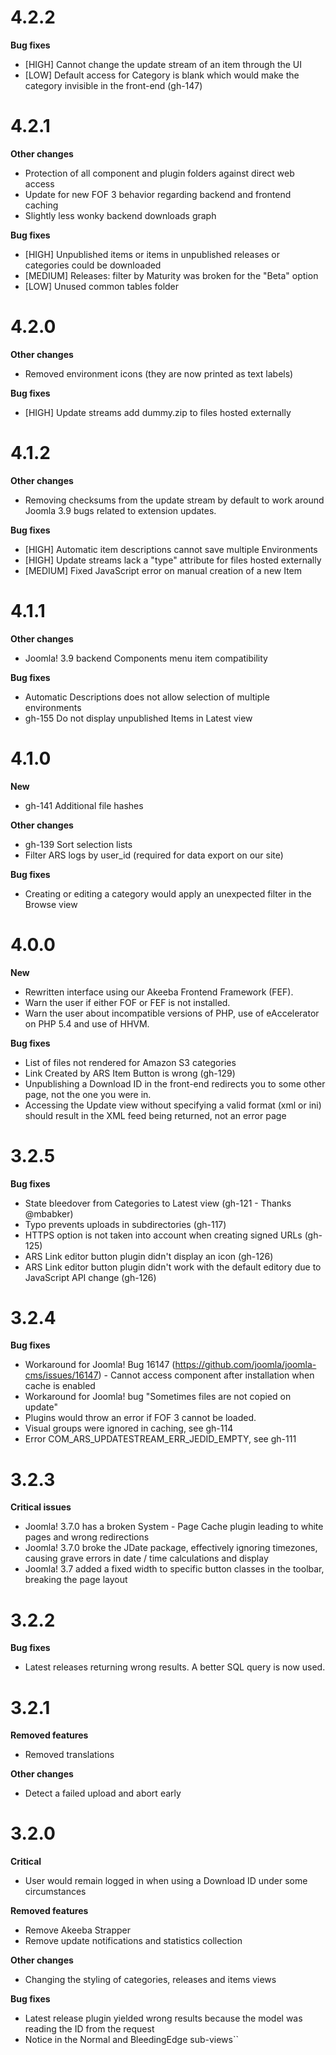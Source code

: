 # 4.2.2

**Bug fixes**

* [HIGH] Cannot change the update stream of an item through the UI
* [LOW] Default access for Category is blank which would make the category invisible in the front-end (gh-147) 

# 4.2.1

**Other changes**

* Protection of all component and plugin folders against direct web access
* Update for new FOF 3 behavior regarding backend and frontend caching
* Slightly less wonky backend downloads graph

**Bug fixes**

* [HIGH] Unpublished items or items in unpublished releases or categories could be downloaded
* [MEDIUM] Releases: filter by Maturity was broken for the "Beta" option
* [LOW] Unused common tables folder 

# 4.2.0

**Other changes**

* Removed environment icons (they are now printed as text labels)

**Bug fixes**

* [HIGH] Update streams add dummy.zip to files hosted externally   

# 4.1.2

**Other changes**

* Removing checksums from the update stream by default to work around Joomla 3.9 bugs related to extension updates.

**Bug fixes**

* [HIGH] Automatic item descriptions cannot save multiple Environments
* [HIGH] Update streams lack a "type" attribute for files hosted externally  
* [MEDIUM] Fixed JavaScript error on manual creation of a new Item

# 4.1.1

**Other changes**

* Joomla! 3.9 backend Components menu item compatibility


**Bug fixes**

* Automatic Descriptions does not allow selection of multiple environments
* gh-155 Do not display unpublished Items in Latest view

# 4.1.0

**New**

* gh-141 Additional file hashes

**Other changes**

* gh-139 Sort selection lists
* Filter ARS logs by user_id (required for data export on our site)

**Bug fixes**

* Creating or editing a category would apply an unexpected filter in the Browse view

# 4.0.0

**New**

* Rewritten interface using our Akeeba Frontend Framework (FEF).
* Warn the user if either FOF or FEF is not installed.
* Warn the user about incompatible versions of PHP, use of eAccelerator on PHP 5.4 and use of HHVM.

**Bug fixes**

* List of files not rendered for Amazon S3 categories 
* Link Created by ARS Item Button is wrong (gh-129)
* Unpublishing a Download ID in the front-end redirects you to some other page, not the one you were in.
* Accessing the Update view without specifying a valid format (xml or ini) should result in the XML feed being returned, not an error page 

# 3.2.5

**Bug fixes**

* State bleedover from Categories to Latest view (gh-121 - Thanks @mbabker)
* Typo prevents uploads in subdirectories (gh-117)
* HTTPS option is not taken into account when creating signed URLs (gh-125)
* ARS Link editor button plugin didn't display an icon (gh-126)
* ARS Link editor button plugin didn't work with the default editory due to JavaScript API change (gh-126)

# 3.2.4

**Bug fixes**

* Workaround for Joomla! Bug 16147 (https://github.com/joomla/joomla-cms/issues/16147) - Cannot access component after installation when cache is enabled
* Workaround for Joomla! bug "Sometimes files are not copied on update"
* Plugins would throw an error if FOF 3 cannot be loaded.
* Visual groups were ignored in caching, see gh-114
* Error COM_ARS_UPDATESTREAM_ERR_JEDID_EMPTY, see gh-111 

# 3.2.3

**Critical issues**

* Joomla! 3.7.0 has a broken System - Page Cache plugin leading to white pages and wrong redirections
* Joomla! 3.7.0 broke the JDate package, effectively ignoring timezones, causing grave errors in date / time calculations and display
* Joomla! 3.7 added a fixed width to specific button classes in the toolbar, breaking the page layout

# 3.2.2

**Bug fixes**

* Latest releases returning wrong results. A better SQL query is now used.

# 3.2.1

**Removed features**

* Removed translations

**Other changes**

* Detect a failed upload and abort early

# 3.2.0

**Critical**

* User would remain logged in when using a Download ID under some circumstances

**Removed features**

* Remove Akeeba Strapper
* Remove update notifications and statistics collection

**Other changes**

* Changing the styling of categories, releases and items views

**Bug fixes**

* Latest release plugin yielded wrong results because the model was reading the ID from the request
* Notice in the Normal and BleedingEdge sub-views``
